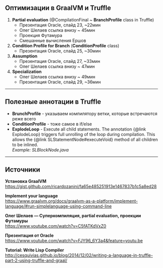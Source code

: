 Оптимизации в GraalVM и Truffle
---
1. **Partial evaluation** (@CompilationFinal ~ **BranchProfile** class in Truffle)
	+ Презентация Oracle, слайд 23, ~22мин
	+ Олег Шелаев ссылка внизу ~ 45мин
	+ Проекция Футамура
	+ Смешанные вычисления Ершов
2. **Condition Profile for Branch** (**ConditionProfile** class)
	+ Презентация Oracle, слайд 25, ~30мин
3. **Assumption**
	+ Презентация Oracle, слайд 27, ~33мин
	+ Олег Шелаев ссылка внизу ~ 47мин
4. **Specialization**
	+ Олег Шелаев ссылка внизу ~ 49мин
	+ Презентация Oracle, слайд 29, ~36мин
---
Полезные аннотации в Truffle
---
+ **BrunchProfile** - указываем компилятору ветки, которые встречаются реже всего
+ **ConditionProfile** - тоже самое в if/else
+ **ExplodeLoop** - Execute all child statements. The annotation {@link ExplodeLoop} triggers full unrolling of
                    the loop during compilation. This allows the {@link SLStatementNode#executeVoid} method of
                    all children to be inlined.  
                    *Example: SLBlockNode.java*  
---
Источники
---
**Установка GraalVM**  
https://gist.github.com/ricardozanini/fa65e485251913e1467837b1c5a8ed28

**Implement your language**  
https://www.graalvm.org/docs/graalvm-as-a-platform/implement-language/#run-simplelanguage-using-command-line

**Олег Шелаев — Суперкомпиляция, partial evaluation, проекции Футамуры**  
https://www.youtube.com/watch?v=C5fATKdVxZ0

**Презентация от Oracle**  
https://www.youtube.com/watch?v=FJY96_6Y3a4&feature=youtu.be 

**Tutorial: Write Lisp Compiler**  
http://cesquivias.github.io/blog/2014/12/02/writing-a-language-in-truffle-part-2-using-truffle-and-graal/

